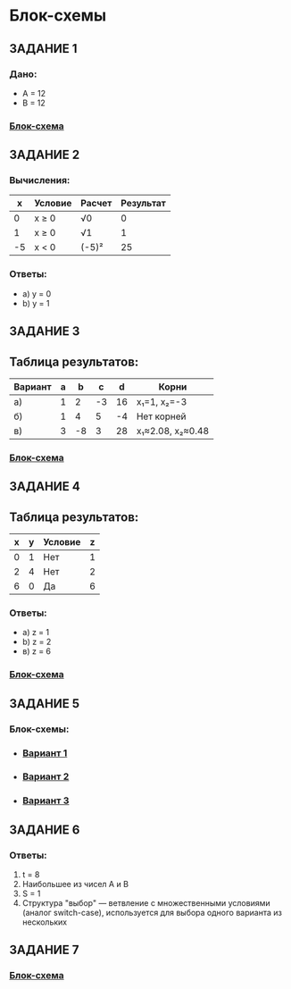 # Блок-схемы

## ЗАДАНИЕ 1

### Дано:

* A = 12
* B = 12

### [Блок-схема](https://github.com/XioXzEz/tasks/blob/drawio/%D0%97%D0%B0%D0%B4%D0%B0%D0%BD%D0%B8%D0%B5_1.png) 

## ЗАДАНИЕ 2

### Вычисления:

| x |	Условие |	Расчет | Результат |
| - | ------- | ------ | --------- |
| 0	| x ≥ 0	  | √0	   | 0         |
| 1	| x ≥ 0	  | √1	   | 1         |
|-5	| x < 0	  | (-5)²	 | 25        |

### Ответы:

* a) y = 0
* b) y = 1

## ЗАДАНИЕ 3

## Таблица результатов:

| Вариант |	a |	b | c | d | Корни |
| ------- | - | - | - | - | ----- |
| а)	    | 1	| 2	| -3|	16|	x₁=1, x₂=-3 |
| б)	    | 1	| 4	| 5	| -4|	Нет корней |
| в)	    | 3	| -8| 3	| 28|	x₁≈2.08, x₂≈0.48 |

### [Блок-схема]() 

## ЗАДАНИЕ 4

## Таблица результатов:

| x |	y |	Условие | z |
| - | - | ------- | - |
| 0 | 1 | Нет     | 1 |
| 2 | 4 | Нет     | 2 |
| 6 | 0 | Да      | 6 |

### Ответы:

* a) z = 1
* b) z = 2
* в) z = 6

### [Блок-схема]() 

## ЗАДАНИЕ 5

### Блок-схемы:

* ### [Вариант 1]()
* ### [Вариант 2]()
* ### [Вариант 3]()

## ЗАДАНИЕ 6

### Ответы:

1. t = 8
2. Наибольшее из чисел A и B
3. S = 1
4. Структура "выбор" — ветвление с множественными условиями (аналог switch-case), используется для выбора одного варианта из нескольких

## ЗАДАНИЕ 7

### [Блок-схема]()
